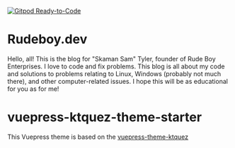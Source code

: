 [![Gitpod Ready-to-Code](https://img.shields.io/badge/Gitpod-Ready--to--Code-blue?logo=gitpod)](https://gitpod.io/#https://github.com/skamansam/skamansam.github.io) 


# Rudeboy.dev

Hello, all! This is the blog for "Skaman Sam" Tyler, founder of Rude Boy
Enterprises. I love to code and fix problems. This blog is all about my code and
solutions to problems relating to Linux, Windows (probably not much there), and
other computer-related issues. I hope this will be as educational for you as for
me!



# vuepress-ktquez-theme-starter
This Vuepress theme is based on the 
[vuepress-theme-ktquez](https://github.com/ktquez/vuepress-theme-ktquez)

